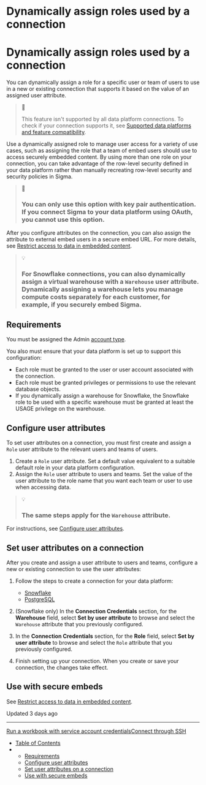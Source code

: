 # Dynamically assign roles used by a connection

# Dynamically assign roles used by a connection

You can dynamically assign a role for a specific user or team of users to use in a new or existing connection that supports it based on the value of an assigned user attribute.

> 📘
>
> This feature isn't supported by all data platform connections. To check if your connection supports it, see [Supported data platforms and feature compatibility](/docs/region-warehouse-and-feature-support#supported-data-platforms-and-feature-compatibility).

Use a dynamically assigned role to manage user access for a variety of use cases, such as assigning the role that a team of embed users should use to access securely embedded content. By using more than one role on your connection, you can take advantage of the row-level security defined in your data platform rather than manually recreating row-level security and security policies in Sigma.

> 📘
>
> ### You can only use this option with key pair authentication. If you connect Sigma to your data platform using OAuth, you cannot use this option.

After you configure attributes on the connection, you can also assign the attribute to external embed users in a secure embed URL. For more details, see [Restrict access to data in embedded content](/docs/restrict-access-to-data-in-embedded-content).

> 💡
>
> ### For Snowflake connections, you can also dynamically assign a virtual warehouse with a `Warehouse` user attribute. Dynamically assigning a warehouse lets you manage compute costs separately for each customer, for example, if you securely embed Sigma.

## Requirements

You must be assigned the Admin [account type](/docs/user-account-types).

You also must ensure that your data platform is set up to support this configuration:

* Each role must be granted to the user or user account associated with the connection.
* Each role must be granted privileges or permissions to use the relevant database objects.
* If you dynamically assign a warehouse for Snowflake, the Snowflake role to be used with a specific warehouse must be granted at least the USAGE privilege on the warehouse.

## Configure user attributes

To set user attributes on a connection, you must first create and assign a `Role` user attribute to the relevant users and teams of users.

1. Create a `Role` user attribute. Set a default value equivalent to a suitable default role in your data platform configuration.
2. Assign the `Role` user attribute to users and teams. Set the value of the user attribute to the role name that you want each team or user to use when accessing data.

> 💡
>
> ### The same steps apply for the `Warehouse` attribute.

For instructions, see [Configure user attributes](/docs/user-attributes).

## Set user attributes on a connection

After you create and assign a user attribute to users and teams, configure a new or existing connection to use the user attributes:

1. Follow the steps to create a connection for your data platform:

   * [Snowflake](/docs/connect-to-snowflake#create-a-snowflake-connection-in-sigma)
   * [PostgreSQL](/docs/connect-to-postgresql)
2. (Snowflake only) In the **Connection Credentials** section, for the **Warehouse** field, select **Set by user attribute** to browse and select the `Warehouse` attribute that you previously configured.
3. In the **Connection Credentials** section, for the **Role** field, select **Set by user attribute** to browse and select the `Role` attribute that you previously configured.
4. Finish setting up your connection. When you create or save your connection, the changes take effect.

## Use with secure embeds

See [Restrict access to data in embedded content](/docs/restrict-access-to-data-in-embedded-content).

Updated 3 days ago

---

[Run a workbook with service account credentials](/docs/run-a-workbook-with-service-account-credentials)[Connect through SSH](/docs/connect-through-ssh)

* [Table of Contents](#)
* + [Requirements](#requirements)
  + [Configure user attributes](#configure-user-attributes)
  + [Set user attributes on a connection](#set-user-attributes-on-a-connection)
  + [Use with secure embeds](#use-with-secure-embeds)